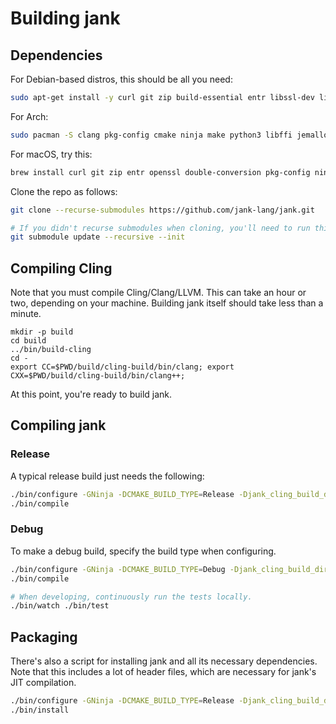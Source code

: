 # Building jank
## Dependencies
For Debian-based distros, this should be all you need:

```bash
sudo apt-get install -y curl git zip build-essential entr libssl-dev libdouble-conversion-dev pkg-config ninja-build python3-pip cmake debhelper devscripts gnupg zlib1g-dev entr libffi-dev clang libjemalloc-dev libreadline-dev
```

For Arch:

```bash
sudo pacman -S clang pkg-config cmake ninja make python3 libffi jemalloc entr
```

For macOS, try this:

```bash
brew install curl git zip entr openssl double-conversion pkg-config ninja python cmake gnupg zlib jemalloc
```

Clone the repo as follows:

```bash
git clone --recurse-submodules https://github.com/jank-lang/jank.git

# If you didn't recurse submodules when cloning, you'll need to run this.
git submodule update --recursive --init
```

## Compiling Cling
Note that you must compile Cling/Clang/LLVM. This can take an hour or two,
depending on your machine. Building jank itself should take less than a minute.

```
mkdir -p build
cd build
../bin/build-cling
cd -
export CC=$PWD/build/cling-build/bin/clang; export CXX=$PWD/build/cling-build/bin/clang++;
```

At this point, you're ready to build jank.


## Compiling jank

### Release
A typical release build just needs the following:

```bash
./bin/configure -GNinja -DCMAKE_BUILD_TYPE=Release -Djank_cling_build_dir=build/cling-build
./bin/compile
```

### Debug
To make a debug build, specify the build type when configuring.

```bash
./bin/configure -GNinja -DCMAKE_BUILD_TYPE=Debug -Djank_cling_build_dir=build/cling-build -Djank_tests=on
./bin/compile

# When developing, continuously run the tests locally.
./bin/watch ./bin/test
```

## Packaging
There's also a script for installing jank and all its necessary dependencies.
Note that this includes a lot of header files, which are necessary for jank's
JIT compilation.

```bash
./bin/configure -GNinja -DCMAKE_BUILD_TYPE=Release -Djank_cling_build_dir=build/cling-build
./bin/install
```
